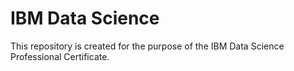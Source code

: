 # IBM Data Science

This repository is created for the purpose of the IBM Data Science Professional Certificate.
